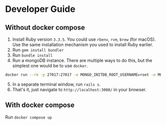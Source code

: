 # Developer Guide

## Without docker compose

1. Install Ruby version `3.3.5`. You could use `rbenv`, `rvm`, `brew` (for macOS). Use the same installation mechanism you used to install Ruby earlier.
2. Run `gem install bundler`
3. Run `bundle install`
4. Run a mongoDB instance. There are multiple ways to do this, but the simplest one would be to use `docker`.
```sh
docker run --rm -p 27017:27017 -e MONGO_INITDB_ROOT_USERNAME=root -e MONGO_INITDB_ROOT_PASSWORD=example -v data:/data/db mongo:8.0.0
```
5. In a separate terminal window, run `rails s`.
6. That's it, just navigate to `http://localhost:3000/` in your browser.


## With docker compose
Run `docker compose up`